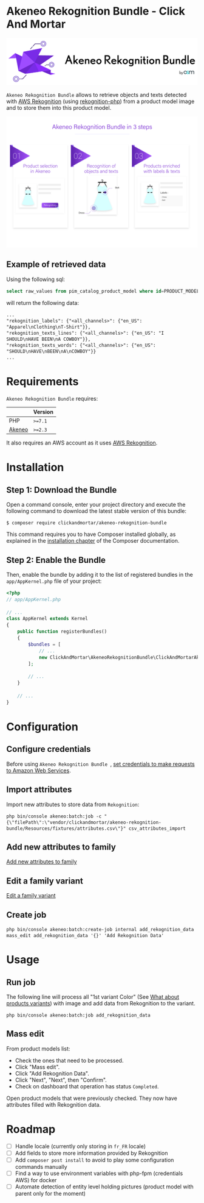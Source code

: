 # Akeneo Rekognition Bundle - Click And Mortar

![Akeneo Rekognition Bundle Logo](akeneo-rekognition-bundle-logo.png)

`Akeneo Rekognition Bundle` allows to retrieve objects and texts
detected with [AWS Rekognition](https://aws.amazon.com/rekognition/) 
(using [rekognition-php](https://github.com/ClickAndMortar/rekognition-php)) from a product model image and to store them into this product model.

![Akeneo Rekognition Bundle in 3 steps](img/akeneo-rekognition-bundle-in-3-steps.png)

## Example of retrieved data

Using the following sql:
```sql
select raw_values from pim_catalog_product_model where id=PRODUCT_MODEL_ID
```
will return the following data:
```
...
"rekognition_labels": {"<all_channels>": {"en_US": "Apparel\nClothing\nT-Shirt"}},
"rekognition_texts_lines": {"<all_channels>": {"en_US": "I SHOULD\nHAVE BEEN\nA COWBOY"}},
"rekognition_texts_words": {"<all_channels>": {"en_US": "SHOULD\nHAVE\nBEEN\nA\nCOWBOY"}}
...
```

# Requirements

`Akeneo Rekognition Bundle` requires:

|                                     | Version |
| ----------------------------------- | ------- |
| PHP                                 | `>=7.1` |
| [Akeneo](https://www.akeneo.com/)   | `>=2.3` |

It also requires an AWS account as it uses [AWS Rekognition](https://aws.amazon.com/rekognition/).

# Installation

## Step 1: Download the Bundle

Open a command console, enter your project directory and execute the
following command to download the latest stable version of this bundle:

```console
$ composer require clickandmortar/akeneo-rekognition-bundle
```

This command requires you to have Composer installed globally, as explained
in the [installation chapter](https://getcomposer.org/doc/00-intro.md)
of the Composer documentation.

## Step 2: Enable the Bundle

Then, enable the bundle by adding it to the list of registered bundles
in the `app/AppKernel.php` file of your project:

```php
<?php
// app/AppKernel.php

// ...
class AppKernel extends Kernel
{
    public function registerBundles()
    {
        $bundles = [
            // ...
            new ClickAndMortar\AkeneoRekognitionBundle\ClickAndMortarAkeneoRekognitionBundle(),
        ];

        // ...
    }

    // ...
}
```

# Configuration

## Configure credentials

Before using `Akeneo Rekognition Bundle `, 
[set credentials to make requests to Amazon Web Services](https://docs.aws.amazon.com/sdk-for-php/v3/developer-guide/guide_credentials.html).

## Import attributes

Import new attributes to store data from `Rekognition`:

```
php bin/console akeneo:batch:job -c "{\"filePath\":\"vendor/clickandmortar/akeneo-rekognition-bundle/Resources/fixtures/attributes.csv\"}" csv_attributes_import
```

## Add new attributes to family

[Add new attributes to family](https://help.akeneo.com/articles/manage-your-families.html#manage-attributes-in-a-family)

## Edit a family variant

[Edit a family variant](https://help.akeneo.com/articles/manage-your-families.html#edit-a-family-variant)

## Create job
```
php bin/console akeneo:batch:create-job internal add_rekognition_data mass_edit add_rekognition_data '{}' 'Add Rekognition Data'
```

# Usage

## Run job

The following line will process all "1st variant Color" (See
[What about products variants](https://help.akeneo.com/articles/what-about-products-variants.html))
with image and add data from Rekognition to the variant.

```
php bin/console akeneo:batch:job add_rekognition_data
```

## Mass edit

From product models list:
- Check the ones that need to be processed.
- Click "Mass edit".
- Click "Add Rekognition Data".
- Click "Next", "Next", then "Confirm".
- Check on dashboard that operation has status `Completed`.

Open product models that were previously checked.
They now have attributes filled with Rekognition data.

# Roadmap

- [ ] Handle locale (currently only storing in `fr_FR` locale)
- [ ] Add fields to store more information provided by Rekognition
- [ ] Add `composer post install` to avoid to play some configuration commands
manually
- [ ] Find a way to use environment variables with php-fpm
(credentials AWS) for docker
- [ ] Automate detection of entity level holding pictures
(product model with parent only for the moment)
